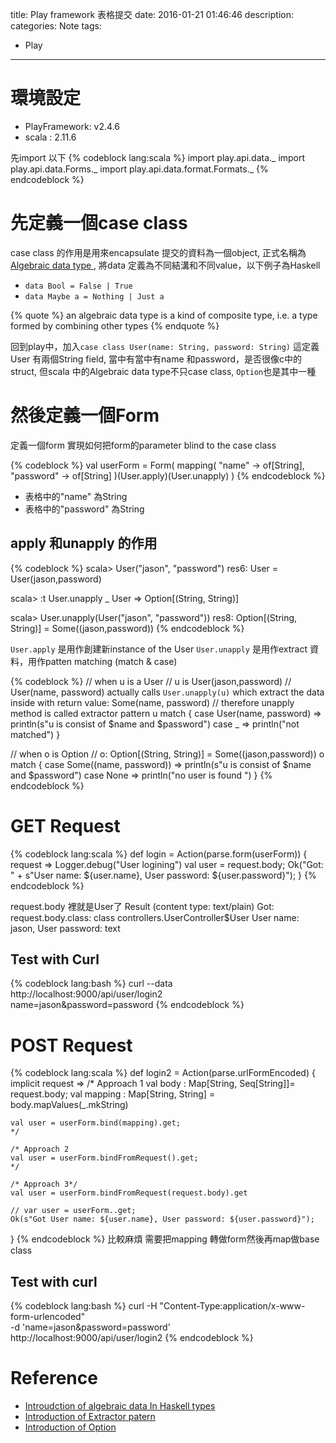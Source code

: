 title: Play framework 表格提交
date: 2016-01-21 01:46:46
description:
categories: Note
tags:
- Play
---

# 環境設定

- PlayFramework: v2.4.6
- scala : 2.11.6

先import 以下
{% codeblock lang:scala %}
import play.api.data._
import play.api.data.Forms._
import play.api.data.format.Formats._
{% endcodeblock %}

# 先定義一個case class
case class 的作用是用來encapsulate 提交的資料為一個object, 正式名稱為[Algebraic data type
](https://en.wikipedia.org/wiki/Algebraic_data_type), 將data 定義為不同結溝和不同value，以下例子為Haskell
- `data Bool = False | True`
- `data Maybe a = Nothing | Just a`

{% quote %}
an algebraic data type is a kind of composite type, i.e. a type formed by combining other types
{% endquote %}

回到play中，加入`case class User(name: String, password: String)`
這定義User 有兩個String field, 當中有當中有name 和password，是否很像c中的struct, 但scala 中的Algebraic data type不只case class, `Option`也是其中一種


# 然後定義一個Form 
定義一個form 實現如何把form的parameter blind to the case class

{% codeblock %}
  val userForm = Form(
    mapping(
      "name" -> of[String],
      "password" -> of[String]
    )(User.apply)(User.unapply)
  )
{% endcodeblock %}

- 表格中的"name" 為String
- 表格中的"password" 為String

## apply 和unapply 的作用

{% codeblock %}
scala> User("jason", "password")
res6: User = User(jason,password)

scala> :t User.unapply _
User => Option[(String, String)]

scala> User.unapply(User("jason", "password"))
res8: Option[(String, String)] = Some((jason,password))
{% endcodeblock %}

`User.apply` 是用作創建新instance of the User
`User.unapply` 是用作extract 資料，用作patten matching (match & case)

{% codeblock %}
// when u is a User
// u is User(jason,password)
// User(name, password) actually calls `User.unapply(u)` which extract the data inside with return value: Some(name, password)
// therefore unapply method is called extractor pattern
u match {
  case User(name, password) => println(s"u is consist of $name and $password") 
  case _ => println("not matched")
}

// when o is Option
// o: Option[(String, String)] = Some((jason,password))
o match {
  case Some((name, password)) => println(s"u is consist of $name and $password") 
  case None => println("no user is found ")
}
{% endcodeblock %}

# GET Request
{% codeblock lang:scala %}
  def login = Action(parse.form(userForm)) { request =>
    Logger.debug("User logining")
    val user = request.body;
    Ok("Got: " + s"User name: ${user.name}, User password: ${user.password}");
  }
{% endcodeblock %}

request.body 裡就是User了
Result (content type: text/plain)
Got: request.body.class: class controllers.UserController$User User name: jason, User password: text
## Test with Curl
{% codeblock lang:bash %} 
curl --data http://localhost:9000/api/user/login2 \
      name=jason&password=password
{% endcodeblock %} 

# POST Request
{% codeblock lang:scala %}
 def login2 = Action(parse.urlFormEncoded) { implicit request =>
    /* Approach 1
    val body : Map[String, Seq[String]]= request.body;
    val mapping : Map[String, String] = body.mapValues(_.mkString)

    val user = userForm.bind(mapping).get;
    */

    /* Approach 2
    val user = userForm.bindFromRequest().get;
    */
    
    /* Approach 3*/
    val user = userForm.bindFromRequest(request.body).get

    // var user = userForm..get;
    Ok(s"Got User name: ${user.name}, User password: ${user.password}");
  }
{% endcodeblock %}
比較麻煩 需要把mapping 轉做form然後再map做base class

## Test with curl
{% codeblock lang:bash %}
curl -H "Content-Type:application/x-www-form-urlencoded" \
 -d 'name=jason&password=password' \
http://localhost:9000/api/user/login2
{% endcodeblock %}

# Reference
- [Introudction of algebraic data In Haskell  types](http://chris-taylor.github.io/blog/2013/02/10/the-algebra-of-algebraic-data-types/)
- [Introduction of Extractor patern](http://danielwestheide.com/blog/2012/11/21/the-neophytes-guide-to-scala-part-1-extractors.html)
- [Introduction of Option](http://danielwestheide.com/blog/2012/12/19/the-neophytes-guide-to-scala-part-5-the-option-type.html)